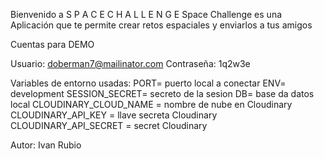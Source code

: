Bienvenido a S P A C E C H A L L E N G E
Space Challenge  es una Aplicación que te permite crear retos espaciales y enviarlos a tus amigos

Cuentas para DEMO

Usuario: doberman7@mailinator.com
Contraseña: 1q2w3e

Variables de entorno usadas:
PORT= puerto local a conectar
ENV= development
SESSION_SECRET= secreto de la sesion
DB= base da datos local
CLOUDINARY_CLOUD_NAME = nombre de nube en Cloudinary
CLOUDINARY_API_KEY = llave secreta Cloudinary
CLOUDINARY_API_SECRET = secret Cloudinary

Autor:
Ivan Rubio
